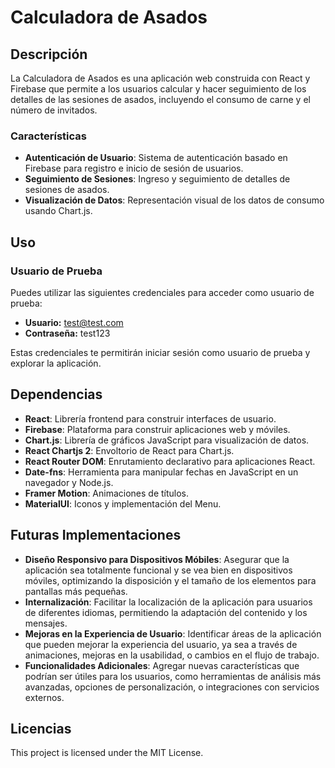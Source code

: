 # Calculadora de Asados

## Descripción

La Calculadora de Asados es una aplicación web construida con React y Firebase que permite a los usuarios calcular y hacer seguimiento de los detalles de las sesiones de asados, incluyendo el consumo de carne y el número de invitados.

### Características

- **Autenticación de Usuario**: Sistema de autenticación basado en Firebase para registro e inicio de sesión de usuarios.
- **Seguimiento de Sesiones**: Ingreso y seguimiento de detalles de sesiones de asados.
- **Visualización de Datos**: Representación visual de los datos de consumo usando Chart.js.

## Uso

### Usuario de Prueba

Puedes utilizar las siguientes credenciales para acceder como usuario de prueba:

- **Usuario:** test@test.com
- **Contraseña:** test123

Estas credenciales te permitirán iniciar sesión como usuario de prueba y explorar la aplicación.

## Dependencias

- **React**: Librería frontend para construir interfaces de usuario.
- **Firebase**: Plataforma para construir aplicaciones web y móviles.
- **Chart.js**: Librería de gráficos JavaScript para visualización de datos.
- **React Chartjs 2**: Envoltorio de React para Chart.js.
- **React Router DOM**: Enrutamiento declarativo para aplicaciones React.
- **Date-fns**: Herramienta para manipular fechas en JavaScript en un navegador y Node.js.
- **Framer Motion**: Animaciones de títulos.
- **MaterialUI**: Iconos y implementación del Menu.

## Futuras Implementaciones

- **Diseño Responsivo para Dispositivos Móbiles**: Asegurar que la aplicación sea totalmente funcional y se vea bien en dispositivos móviles, optimizando la disposición y el tamaño de los elementos para pantallas más pequeñas.
- **Internalización**: Facilitar la localización de la aplicación para usuarios de diferentes idiomas, permitiendo la adaptación del contenido y los mensajes.
- **Mejoras en la Experiencia de Usuario**: Identificar áreas de la aplicación que pueden mejorar la experiencia del usuario, ya sea a través de animaciones, mejoras en la usabilidad, o cambios en el flujo de trabajo.
- **Funcionalidades Adicionales**: Agregar nuevas características que podrían ser útiles para los usuarios, como herramientas de análisis más avanzadas, opciones de personalización, o integraciones con servicios externos.

## Licencias

This project is licensed under the MIT License.
